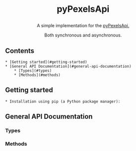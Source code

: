 # <p align='center'> pyPexelsApi </p>

<p align="center">A simple implementation for the 
    <a href="https://www.pexels.com/ru-ru/api/documentation/#">pyPexelsApi.</a>
</p>
<p align="center">Both synchronous and asynchronous.</p>

## Contents
    * [Getting started](#getting-started)
    * [General API Documentation](#general-api-documentation)
        * [Types](#types)
        * [Methods](#methods)

## Getting started
    * Installation using pip (a Python package manager):

## General API Documentation

### Types

### Methods